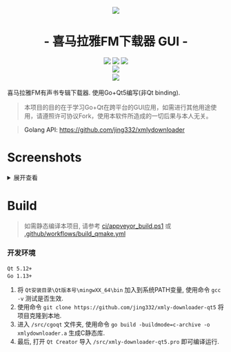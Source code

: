 <p align="center">
<img src="http://blog.xmcdn.com/wp-content/uploads/2014/04/%E8%A7%84%E8%8C%831.png">
</p>

<h1 align="center">- 喜马拉雅FM下载器 GUI -</h1>

<p align="center">
  <img src="https://img.shields.io/badge/support-Windows-blue?logo=Windows">
  <img src="https://img.shields.io/badge/support-Linux-yellow?logo=Linux">
  <img src="https://img.shields.io/badge/support-MacOS-green?logo=apple">
  <br />
  <a href="https://github.com/jing332/xmly-downloader-qt5/actions"><img src="https://github.com/jing332/xmly-downloader-qt5/workflows/QMake%20Build%20Matrix/badge.svg?branch=master"><a/>
  <br />
  <img src="http://hits.dwyl.com/jing332/xmly-downloader-qt5.svg">
</p>

喜马拉雅FM有声书专辑下载器. 使用Go+Qt5编写(非Qt binding).

> 本项目的目的在于学习Go+Qt在跨平台的GUI应用，如需进行其他用途使用，请遵照许可协议Fork，使用本软件所造成的一切后果与本人无关。

> Golang API: https://github.com/jing332/xmlydownloader

# Screenshots
<details>
<summary>展开查看</summary>
  
![MainWindow](images/MainWindow.png)

![DownloadDialog](images/DownloadDialog.png)

![lightblue](images/lightblue.png)

![psblack](images/psblack.png)

![flatwhite](screenshots/flatwhite.png)
</details>

# Build

> 如需静态编译本项目, 请参考 [ci/appveyor_build.ps1](https://github.com/jing332/xmly-downloader-qt5/blob/master/ci/appveyor_build.ps1) 或 [.github/workflows/build_qmake.yml](https://github.com/jing332/xmly-downloader-qt5/blob/master/.github/workflows/build_qmake.yml)

### 开发环境
`Qt 5.12+`  
`Go 1.13+`

1. 将 `Qt安装目录\Qt版本号\mingwXX_64\bin` 加入到系统PATH变量, 使用命令 `gcc -v` 测试是否生效.  
2. 使用命令 `git clone https://github.com/jing332/xmly-downloader-qt5` 将项目克隆到本地.  
3. 进入 `/src/cgoqt` 文件夹, 使用命令 `go build -buildmode=c-archive -o xmlydownloader.a` 生成C静态库.  
4. 最后, 打开 `Qt Creator` 导入 `/src/xmly-downloader-qt5.pro` 即可编译运行.  
